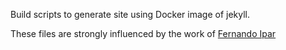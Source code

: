 Build scripts to generate site using Docker image of jekyll.

These files are strongly influenced by the work of [Fernando Ipar](https://github.com/fipar)
